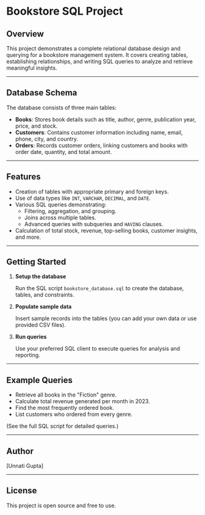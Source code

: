 # Bookstore SQL Project

## Overview

This project demonstrates a complete relational database design and querying for a bookstore management system. It covers creating tables, establishing relationships, and writing SQL queries to analyze and retrieve meaningful insights.

---

## Database Schema

The database consists of three main tables:

- **Books**: Stores book details such as title, author, genre, publication year, price, and stock.
- **Customers**: Contains customer information including name, email, phone, city, and country.
- **Orders**: Records customer orders, linking customers and books with order date, quantity, and total amount.

---

## Features

- Creation of tables with appropriate primary and foreign keys.
- Use of data types like `INT`, `VARCHAR`, `DECIMAL`, and `DATE`.
- Various SQL queries demonstrating:
  - Filtering, aggregation, and grouping.
  - Joins across multiple tables.
  - Advanced queries with subqueries and `HAVING` clauses.
- Calculation of total stock, revenue, top-selling books, customer insights, and more.

---

## Getting Started

1. **Setup the database**

   Run the SQL script `bookstore_database.sql` to create the database, tables, and constraints.

2. **Populate sample data**

   Insert sample records into the tables (you can add your own data or use provided CSV files).

3. **Run queries**

   Use your preferred SQL client to execute queries for analysis and reporting.

---

## Example Queries

- Retrieve all books in the "Fiction" genre.  
- Calculate total revenue generated per month in 2023.  
- Find the most frequently ordered book.  
- List customers who ordered from every genre.  

(See the full SQL script for detailed queries.)

---

## Author

[Unnati Gupta]  

---

## License

This project is open source and free to use.

